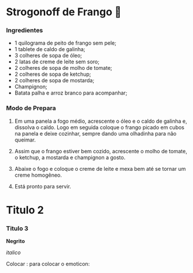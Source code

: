 # Strogonoff de Frango :chicken:

### Ingredientes ##

- 1 quilograma de peito de frango sem pele;
- 1 tablete de caldo de galinha;
- 3 colheres de sopa de óleo;
- 2 latas de creme de leite sem soro;
- 2 colheres de sopa de molho de tomate;
- 2 colheres de sopa de ketchup;
- 2 colheres de sopa de mostarda;
- Champignon;
- Batata palha e arroz branco para acompanhar;



### Modo de Prepara ##

1. Em uma panela a fogo médio, acrescente o óleo e o caldo de galinha e, dissolva o caldo. Logo em seguida coloque o frango picado em cubos na panela e deixe cozinhar, sempre dando uma olhadinha para não queimar.

2. Assim que o frango estiver bem cozido, acrescente o molho de tomate, o ketchup, a mostarda e champignon a gosto.

3. Abaixe o fogo e coloque o creme de leite e mexa bem até se tornar um creme homogêneo.

4. Está pronto para servir.

   



























# Titulo 2

### Titulo 3

**Negrito**

_italico_

Colocar : para colocar o emoticon:

